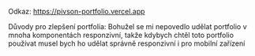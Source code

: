 Odkaz: https://pivson-portfolio.vercel.app


Důvody pro zlepšení portfolia:
Bohužel se mi nepovedlo udělat portfolio v mnoha komponentách responzivní, takže kdybych chtěl toto portfolio používat musel bych ho udělat správně responzivní i pro mobilní zařízení

